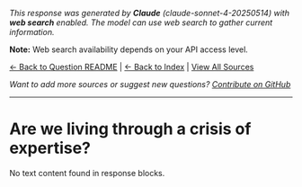 <!-- 
Generated by: claude
Model: claude-sonnet-4-20250514
Prompt type: default
Tools enabled: True
Generated at: 2025-06-30T20:02:39.363583
-->

*This response was generated by **Claude** (claude-sonnet-4-20250514) with **web search** enabled. The model can use web search to gather current information.*

**Note:** Web search availability depends on your API access level.

[← Back to Question README](README.md) | [← Back to Index](../README.md) | [View All Sources](../allsources.md)

*Want to add more sources or suggest new questions? [Contribute on GitHub](https://github.com/justinwest/SuggestedSources)*

---

# Are we living through a crisis of expertise?

No text content found in response blocks.